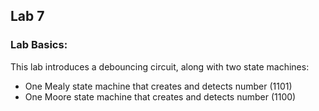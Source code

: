 ## Lab 7

### Lab Basics:
This lab introduces a debouncing circuit, along with two state machines:
- One Mealy state machine that creates and detects number (1101)
- One Moore state machine that creates and detects number (1100)
